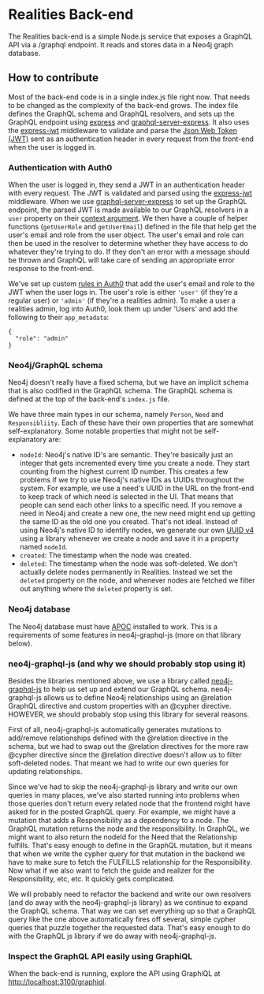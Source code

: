 # Realities Back-end

The Realities back-end is a simple Node.js service that exposes a GraphQL API via a /graphql endpoint. It reads and stores data in a Neo4j graph database. 

## How to contribute

Most of the back-end code is in a single index.js file right now. That needs to be changed as the complexity of the back-end grows. The index file defines the GraphQL schema and GraphQL resolvers, and sets up the GraphQL endpoint using [express](https://expressjs.com/) and [graphql-server-express](https://www.npmjs.com/package/graphql-server-express). It also uses the [express-jwt](https://github.com/auth0/express-jwt) middleware to validate and parse the [Json Web Token (JWT)](https://jwt.io/) sent as an authentication header in every request from the front-end when the user is logged in.

### Authentication with Auth0

When the user is logged in, they send a JWT in an authentication header with every request. The JWT is validated and parsed using the [express-jwt](https://github.com/auth0/express-jwt) middleware. When we use [graphql-server-express](https://www.npmjs.com/package/graphql-server-express) to set up the GraphQL endpoint, the parsed JWT is made available to our GraphQL resolvers in a `user` property on their [context argument](https://graphql.org/graphql-js/graphql/#graphql). We then have a couple of helper functions (`getUserRole` and `getUserEmail`) defined in the file that help get the user's email and role from the user object. The user's email and role can then be used in the resolver to determine whether they have access to do whatever they're trying to do. If they don't an error with a message should be thrown and GraphQL will take care of sending an appropriate error response to the front-end.

We've set up custom [rules in Auth0](https://auth0.com/docs/rules/current) that add the user's email and role to the JWT when the user logs in. The user's role is either `'user'` (if they're a regular user) or `'admin'` (if they're a realities admin). To make a user a realities admin, log into Auth0, look them up under 'Users' and add the following to their `app_metadata`: 

```
{
  "role": "admin"
}
```

### Neo4j/GraphQL schema

Neo4j doesn't really have a fixed schema, but we have an implicit schema that is also codified in the GraphQL schema. The GraphQL schema is defined at the top of the back-end's `index.js` file. 

We have three main types in our schema, namely `Person`, `Need` and `Responsibliity`. Each of these have their own properties that are somewhat self-explanatory. Some notable properties that might not be self-explanatory are: 

- `nodeId`: Neo4j's native ID's are semantic. They're basically just an integer that gets incremented every time you create a node. They start counting from the highest current ID number. This creates a few problems if we try to use Neo4j's native IDs as UUIDs throughout the system. For example, we use a need's UUID in the URL on the front-end to keep track of which need is selected in the UI. That means that people can send each other links to a specific need. If you remove a need in Neo4j and create a new one, the new need might end up getting the same ID as the old one you created. That's not ideal. Instead of using Neo4j's native ID to identify nodes, we generate our own [UUID v4](https://github.com/kelektiv/node-uuid) using a library whenever we create a node and save it in a property named `nodeId`.
- `created`: The timestamp when the node was created. 
- `deleted`: The timestamp when the node was soft-deleted. We don't actually delete nodes permanently in Realities. Instead we set the `deleted` property on the node, and whenever nodes are fetched we filter out anything where the `deleted` property is set. 

### Neo4j database

The Neo4j database must have [APOC](https://github.com/neo4j-contrib/neo4j-apoc-procedures) installed to work. This is a requirements of some features in neo4j-graphql-js (more on that library below).

### neo4j-graphql-js (and why we should probably stop using it)

Besides the libraries mentioned above, we use a library called [neo4j-graphql-js](https://github.com/neo4j-graphql/neo4j-graphql-js) to help us set up and extend our GraphQL schema. neo4j-graphql-js allows us to define Neo4j relationships using an @relation GraphQL directive and custom properties with an @cypher directive. HOWEVER, we should probably stop using this library for several reasons.

First of all, neo4j-graphql-js automatically generates mutations to add/remove relationships defined with the @relation directive in the schema, but we had to swap out the @relation directives for the more raw @cypher directive since the @relation directive doesn't allow us to filter soft-deleted nodes. That meant we had to write our own queries for updating relationships.

Since we've had to skip the neo4j-graphql-js library and write our own queries in many places, we've also started running into problems when those queries don't return every related node that the frontend might have asked for in the posted GraphQL query. For example, we might have a mutation that adds a Responsibility as a dependency to a node. The GraphQL mutation returns the node and the responsibility. In GraphQL, we might want to also return the nodeId for the Need that the Relationship fulfills. That's easy enough to define in the GraphQL mutation, but it means that when we write the cypher query for that mutation in the backend we have to make sure to fetch the FULFILLS relationship for the Responsibility. Now what if we also want to fetch the guide and realizer for the Responsibility, etc, etc. It quickly gets complicated.

We will probably need to refactor the backend and write our own resolvers (and do away with the neo4j-graphql-js library) as we continue to expand the GraphQL schema. That way we can set everything up so that a GraphQL query like the one above automatically fires off several, simple cypher queries that puzzle together the requested data. That's easy enough to do with the GraphQL js library if we do away with neo4j-graphql-js.

### Inspect the GraphQL API easily using GraphiQL

When the back-end is running, explore the API using GraphiQL at [http://localhost:3100/graphiql](http://localhost:3100/graphiql). 
